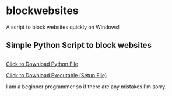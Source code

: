 # blockwebsites
A script to block websites quickly on Windows!
## Simple Python Script to block websites <h2>

<a href="https://raw.githubusercontent.com/alierenzengin/blockwebsites/master/script.py" download>Click to Download Python File</a>

<a href="https://github.com/alierenzengin/blockwebsites/blob/master/HostFileExecutable.exe" download>Click to Download Executable (Setup File)</a>

I am a beginner programmer so if there are any mistakes I'm sorry.
